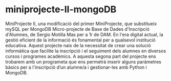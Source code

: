 # miniprojecte-II-mongoDB
MiniProjecte II, una modificació del primer MiniProjecte, que substitueix mySQL per MongoDB
Micro-projecte de Base de Dades d'Inscripció d'Alumnes, de Sergio Motilla Mas per a 1r de DAM.
En l'era digital actual, la gestió eficient de la informació és fonamental per a qualsevol institució educativa. Aquest projecte naix de la necessitat de crear una solució informàtica que facilite la inscripció i el seguiment dels alumnes en diversos cursos i programes acadèmics. 
A aquesta segona part del projecte ens trobarem amb un programeta que ens permetrà inserir alguns paràmetres bàsics per a l'inscripció d’un alumne/a i gestionar-les amb Python i MongoDB.
